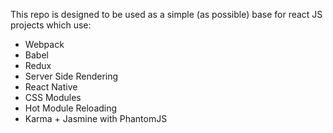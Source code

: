 This repo is designed to be used as a simple (as possible) base for react JS projects which use:
* Webpack 
* Babel
* Redux
* Server Side Rendering
* React Native
* CSS Modules
* Hot Module Reloading
* Karma + Jasmine with PhantomJS